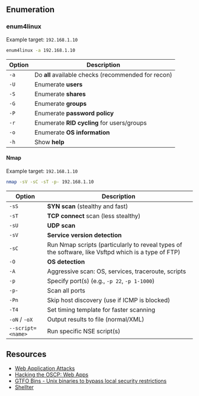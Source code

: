 
## Enumeration

### enum4linux

Example target: `192.168.1.10`

```sh
enum4linux -a 192.168.1.10
```

| Option | Description                                         |
| ------ | --------------------------------------------------- |
| `-a`   | Do **all** available checks (recommended for recon) |
| `-U`   | Enumerate **users**                                 |
| `-S`   | Enumerate **shares**                                |
| `-G`   | Enumerate **groups**                                |
| `-P`   | Enumerate **password policy**                       |
| `-r`   | Enumerate **RID cycling** for users/groups          |
| `-o`   | Enumerate **OS information**                        |
| `-h`   | Show **help**                                       |


#### Nmap

Example target: `192.168.1.10`

```sh
nmap -sV -sC -sT -p- 192.168.1.10
```

| Option            | Description                                        |
| ----------------- | -------------------------------------------------- |
| `-sS`             | **SYN scan** (stealthy and fast)                   |
| `-sT`             | **TCP connect** scan (less stealthy)               |
| `-sU`             | **UDP scan**                                       |
| `-sV`             | **Service version detection**                      |
| `-sC`             | Run Nmap scripts (particularly to reveal types of the software, like Vsftpd which is a type of FTP)                      |
| `-O`              | **OS detection**                                   |
| `-A`              | Aggressive scan: OS, services, traceroute, scripts |
| `-p`              | Specify port(s) (e.g., `-p 22`, `-p 1-1000`)       |
| `-p-`             | Scan all ports                                     |
| `-Pn`             | Skip host discovery (use if ICMP is blocked)       |
| `-T4`             | Set timing template for faster scanning            |
| `-oN` / `-oX`     | Output results to file (normal/XML)                |
| `--script=<name>` | Run specific NSE script(s)                         |


## Resources

- [Web Application Attacks](https://www.netsecfocus.com/oscp/2021/05/06/The_Journey_to_Try_Harder-_TJnull-s_Preparation_Guide_for_PEN-200_PWK_OSCP_2.0.html#section-9-web-application-attacks)
- [Hacking the OSCP: Web Apps](https://securing.dev/posts/hacking-the-oscp-web-apps/)
- [GTFO Bins - Unix binaries to bypass local security restrictions](https://gtfobins.github.io/)
- [Shellter](https://www.shellterproject.com/homepage/)

